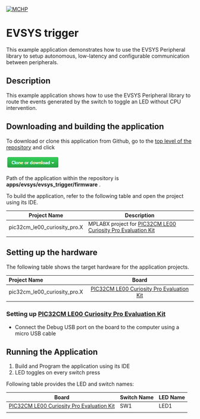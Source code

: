 [![MCHP](https://www.microchip.com/ResourcePackages/Microchip/assets/dist/images/logo.png)](https://www.microchip.com)

# EVSYS trigger

This example application demonstrates how to use the EVSYS Peripheral library to setup autonomous, low-latency and configurable communication between peripherals.

## Description

This example application shows how to use the EVSYS Peripheral library to route the events generated by the switch to toggle an LED without CPU intervention.

## Downloading and building the application

To download or clone this application from Github, go to the [top level of the repository](https://github.com/Microchip-MPLAB-Harmony/csp_apps_pic32cm_le00_ls00) and click

![clone](../../../docs/images/clone.png)

Path of the application within the repository is **apps/evsys/evsys_trigger/firmware** .

To build the application, refer to the following table and open the project using its IDE.

| Project Name      | Description                                    |
| ----------------- | ---------------------------------------------- |
| pic32cm_le00_curiosity_pro.X | MPLABX project for [PIC32CM LE00 Curiosity Pro Evaluation Kit]() |
|||

## Setting up the hardware

The following table shows the target hardware for the application projects.

| Project Name| Board|
|:---------|:---------:|
| pic32cm_le00_curiosity_pro.X | [PIC32CM LE00 Curiosity Pro Evaluation Kit]()
|||

### Setting up [PIC32CM LE00 Curiosity Pro Evaluation Kit]()

- Connect the Debug USB port on the board to the computer using a micro USB cable

## Running the Application

1. Build and Program the application using its IDE
2. LED toggles on every switch press

Following table provides the LED and switch names:

| Board      | Switch Name | LED Name |
| ---------- | ---------| ------------|
| [PIC32CM LE00 Curiosity Pro Evaluation Kit]() | SW1 | LED1 |
||||
